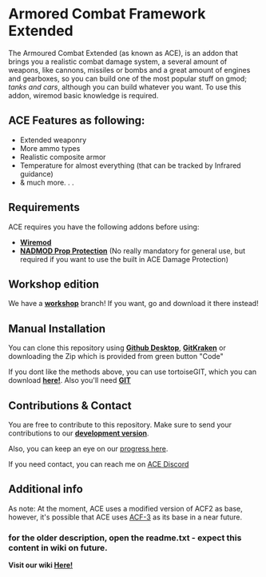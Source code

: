 # Armored Combat Framework Extended

The Armoured Combat Extended (as known as ACE), is an addon that brings you a realistic combat damage system, a several amount of weapons, like cannons, missiles or bombs and a great amount of engines and gearboxes, so you can build one of the most popular stuff on gmod; *tanks and cars*, although you can build whatever you want. To use this addon, wiremod basic knowledge is required.

## ACE Features as following:
* Extended weaponry
* More ammo types
* Realistic composite armor
* Temperature for almost everything (that can be tracked by Infrared guidance)
* & much more. . .

## Requirements

ACE requires you have the following addons before using:

* **[Wiremod](https://steamcommunity.com/workshop/filedetails/?id=160250458)** 
* **[NADMOD Prop Protection](https://steamcommunity.com/workshop/filedetails/?id=159298542)** (No really mandatory for general use, but required if you want to use the built in ACE Damage Protection)

## Workshop edition

We have a **[workshop](https://steamcommunity.com/sharedfiles/filedetails/?id=2512558788)** branch! If you want, go and download it there instead!

## Manual Installation

You can clone this repository using **[Github Desktop](https://desktop.github.com/)**, **[GitKraken](https://www.gitkraken.com/)**  or downloading the Zip which is provided from green button "Code"

If you dont like the methods above, you can use tortoiseGIT, which you can download **[here!](https://tortoisegit.org/)**. Also you'll need **[GIT](https://git-scm.com/downloads)**

## Contributions & Contact

You are free to contribute to this repository. Make sure to send your contributions to our **[development version](https://github.com/MartyX5555/ACE-Dev)**.

Also, you can keep an eye on our [progress here](https://trello.com/b/AW6lxk7z/ace-development).

If you need contact, you can reach me on [ACE Discord](https://discord.gg/Y8aEYU6)

## Additional info

As note: At the moment, ACE uses a modified version of ACF2 as base, however, it's possible that ACE uses [ACF-3](https://github.com/Stooberton/ACF-3) as its base in a near future.

### for the older description, open the readme.txt - expect this content in wiki on future.

**Visit our wiki [Here!](https://github.com/RedDeadlyCreeper/ArmoredCombatExtended/wiki)**
